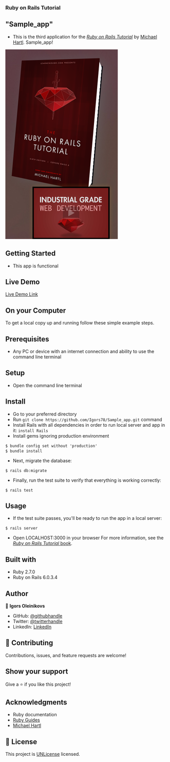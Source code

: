 
### Ruby on Rails Tutorial

## "Sample_app"

- This is the third application for the
[*Ruby on Rails Tutorial*](https://www.railstutorial.org/)
by [Michael Hartl](https://www.michaelhartl.com/). Sample_app!

![screenshot](screenshot.png)

## Getting Started

- This app is functional 

## Live Demo

[Live Demo Link](https://serene-chamber-76859.herokuapp.com/)

## On your Computer

To get a local copy up and running follow these simple example steps.

## Prerequisites

- Any PC or device with an internet connection and ability to use the command
  line terminal

## Setup

- Open the command line terminal

## Install

- Go to your preferred directory
- Run `git clone https://github.com/Igors78/Sample_app.git` command
- Install Rails with all dependencies in order to run local server and app in it:
`install Rails`
- Install gems ignoring production environment
```
$ bundle config set without 'production'
$ bundle install
```

- Next, migrate the database:

```
$ rails db:migrate
```

- Finally, run the test suite to verify that everything is working correctly:

```
$ rails test
```

## Usage

- If the test suite passes, you'll be ready to run the app in a local server:

```
$ rails server
```
- Open LOCALHOST:3000 in your browser
For more information, see the
[*Ruby on Rails Tutorial* book](https://www.railstutorial.org/book).





## Built with

- Ruby 2.7.0
- Ruby on Rails 6.0.3.4

## Author

👤 **Igors Oleinikovs**

- GitHub: [@githubhandle](https://github.com/Igors78)
- Twitter: [@twitterhandle](https://twitter.com/oleinikovs)
- LinkedIn: [LinkedIn](https://www.linkedin.com/in/igors-oleinikovs-17a10958/)

## 🤝 Contributing

Contributions, issues, and feature requests are welcome!

## Show your support

Give a ⭐️ if you like this project!

## Acknowledgments

- Ruby documentation
- [Ruby Guides](https://www.rubyguides.com/)
- [Michael Hartl](https://www.michaelhartl.com/)

## 📝 License

This project is [UNLicense](./LICENSE) licensed.
